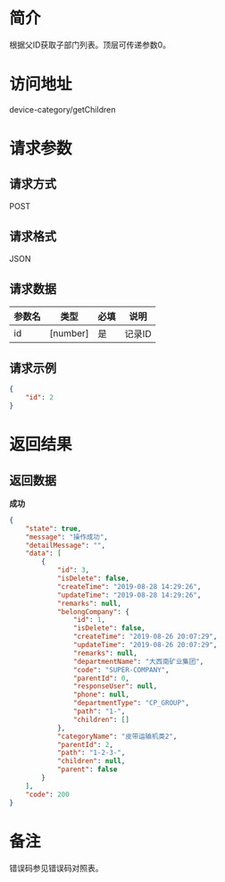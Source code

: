 # 简介
根据父ID获取子部门列表。顶层可传递参数0。

# 访问地址
device-category/getChildren

# 请求参数

## 请求方式
POST

## 请求格式
JSON

## 请求数据
|参数名|类型|必填|说明|
|-|-|-|-|
|id|[number]|是|记录ID|

## 请求示例
```json
{
	"id": 2
}
```

# 返回结果
## 返回数据
**成功**
```json
{
    "state": true,
    "message": "操作成功",
    "detailMessage": "",
    "data": [
        {
            "id": 3,
            "isDelete": false,
            "createTime": "2019-08-28 14:29:26",
            "updateTime": "2019-08-28 14:29:26",
            "remarks": null,
            "belongCompany": {
                "id": 1,
                "isDelete": false,
                "createTime": "2019-08-26 20:07:29",
                "updateTime": "2019-08-26 20:07:29",
                "remarks": null,
                "departmentName": "大西南矿业集团",
                "code": "SUPER-COMPANY",
                "parentId": 0,
                "responseUser": null,
                "phone": null,
                "departmentType": "CP_GROUP",
                "path": "1-",
                "children": []
            },
            "categoryName": "皮带运输机类2",
            "parentId": 2,
            "path": "1-2-3-",
            "children": null,
            "parent": false
        }
    ],
    "code": 200
}
```



# 备注
错误码参见错误码对照表。